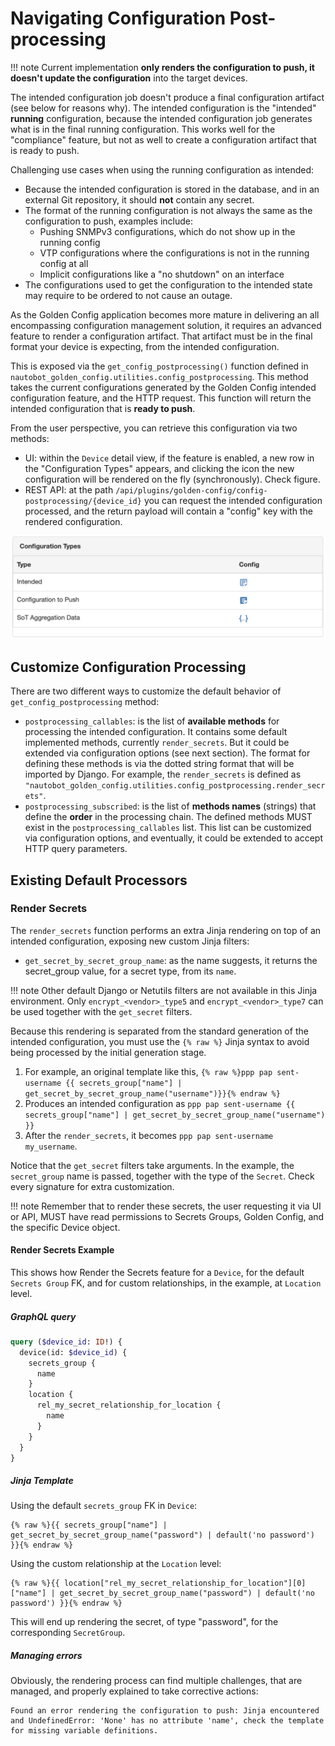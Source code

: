 # Navigating Configuration Post-processing

!!! note
    Current implementation **only renders the configuration to push, it doesn't update the configuration** into the target devices.

The intended configuration job doesn't produce a final configuration artifact (see below for reasons why). The intended configuration is the "intended" **running** configuration, because the intended configuration job generates what is in the final running configuration. This works well for the "compliance" feature, but not as well to create a configuration artifact that is ready to push.

Challenging use cases when using the running configuration as intended:

- Because the intended configuration is stored in the database, and in an external Git repository, it should **not** contain any secret.
- The format of the running configuration is not always the same as the configuration to push, examples include:
    - Pushing SNMPv3 configurations, which do not show up in the running config
    - VTP configurations where the configurations is not in the running config at all
    - Implicit configurations like a "no shutdown" on an interface
- The configurations used to get the configuration to the intended state may require to be ordered to not cause an outage.

As the Golden Config application becomes more mature in delivering an all encompassing configuration management solution, it requires an advanced feature to render a configuration artifact. That artifact must be in the final format your device is expecting, from the intended configuration.

This is exposed via the `get_config_postprocessing()` function defined in `nautobot_golden_config.utilities.config_postprocessing`. This method takes the current configurations generated by the Golden Config intended configuration feature, and the HTTP request. This function will return the intended configuration that is **ready to push**.

From the user perspective, you can retrieve this configuration via two methods:

- UI: within the `Device` detail view, if the feature is enabled, a new row in the "Configuration Types" appears, and clicking the icon the new configuration will be rendered on the fly (synchronously). Check figure.
- REST API: at the path `/api/plugins/golden-config/config-postprocessing/{device_id}` you can request the intended configuration processed, and the return payload will contain a "config" key with the rendered configuration.

![Configuration Postprocessing](../images/config_postprocessing_1.png)

## Customize Configuration Processing

There are two different ways to customize the default behavior of `get_config_postprocessing` method:

- `postprocessing_callables`: is the list of **available methods** for processing the intended configuration. It contains some default implemented methods, currently `render_secrets`. But it could be extended via configuration options (see next section). The format for defining these methods is via the dotted string format that will be imported by Django. For example, the `render_secrets` is defined as `"nautobot_golden_config.utilities.config_postprocessing.render_secrets"`.
- `postprocessing_subscribed`: is the list of **methods names** (strings) that define the **order** in the processing chain. The defined methods MUST exist in the `postprocessing_callables` list. This list can be customized via configuration options, and eventually, it could be extended to accept HTTP query parameters.

## Existing Default Processors

### Render Secrets

The `render_secrets` function performs an extra Jinja rendering on top of an intended configuration, exposing new custom Jinja filters:

- `get_secret_by_secret_group_name`: as the name suggests, it returns the secret_group value, for a secret type, from its `name`.

!!! note
    Other default Django or Netutils filters are not available in this Jinja environment. Only `encrypt_<vendor>_type5` and `encrypt_<vendor>_type7` can be used together with the `get_secret` filters.

Because this rendering is separated from the standard generation of the intended configuration, you must use the `{% raw %}` Jinja syntax to avoid being processed by the initial generation stage.

1. For example, an original template like this, `{% raw %}ppp pap sent-username {{ secrets_group["name"] | get_secret_by_secret_group_name("username")}}{% endraw %}`
2. Produces an intended configuration as `ppp pap sent-username {{ secrets_group["name"] | get_secret_by_secret_group_name("username") }}`
3. After the `render_secrets`, it becomes `ppp pap sent-username my_username`.

Notice that the `get_secret` filters take arguments. In the example, the `secret_group` name is passed, together with the type of the `Secret`. Check every signature for extra customization.

!!! note
    Remember that to render these secrets, the user requesting it via UI or API, MUST have read permissions to Secrets Groups, Golden Config, and the specific Device object.

#### Render Secrets Example

This shows how Render the Secrets feature for a `Device`, for the default `Secrets Group` FK, and for custom relationships, in the example, at `Location` level.

##### GraphQL query

```graphql
query ($device_id: ID!) {
  device(id: $device_id) {
    secrets_group {
      name
    }
    location {
      rel_my_secret_relationship_for_location {
        name
      }
    }
  }
}
```

##### Jinja Template

Using the default `secrets_group` FK in `Device`:

```jinja2
{% raw %}{{ secrets_group["name"] | get_secret_by_secret_group_name("password") | default('no password') }}{% endraw %}
```

Using the custom relationship at the `Location` level:

```jinja2
{% raw %}{{ location["rel_my_secret_relationship_for_location"][0]["name"] | get_secret_by_secret_group_name("password") | default('no password') }}{% endraw %}
```

This will end up rendering the secret, of type "password", for the corresponding `SecretGroup`.

##### Managing errors

Obviously, the rendering process can find multiple challenges, that are managed, and properly explained to take corrective actions:

```
Found an error rendering the configuration to push: Jinja encountered and UndefinedError: 'None' has no attribute 'name', check the template for missing variable definitions.
```
